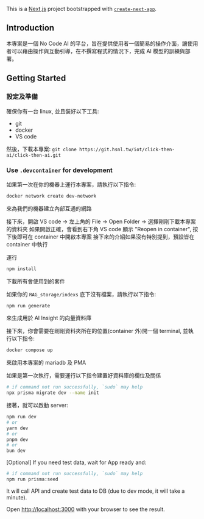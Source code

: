 This is a [Next.js](https://nextjs.org/) project bootstrapped with [`create-next-app`](https://github.com/vercel/next.js/tree/canary/packages/create-next-app).

## Introduction

本專案是一個 No Code AI 的平台，旨在提供使用者一個簡易的操作介面，讓使用者可以藉由操作與互動引導，在不撰寫程式的情況下，完成 AI 模型的訓練與部署。

## Getting Started

### 設定及準備
確保你有一台 linux, 並且裝好以下工具:
- git
- docker
- VS code

然後，下載本專案:
 `git clone https://git.hsnl.tw/iot/click-then-ai/click-then-ai.git`

### Use `.devcontainer` for development

如果第一次在你的機器上運行本專案，請執行以下指令:

```bash
docker network create dev-network
```

來為我們的機器建立內部互通的網路


接下來，開啟 VS code -> 左上角的 File -> Open Folder -> 選擇剛剛下載本專案的資料夾
如果開啟正確，會看到右下角 VS code 顯示 "Reopen in container", 按下後即可在 container 中開啟本專案
接下來的介紹如果沒有特別提到，預設皆在 container 中執行

運行
```bash
npm install
```
下載所有會使用到的套件

如果你的 `RAG_storage/indexs` 底下沒有檔案，請執行以下指令:
```bash
npm run generate
```
來生成用於 AI Insight 的向量資料庫

接下來，你會需要在剛剛資料夾所在的位置(container 外)開一個 terminal, 並執行以下指令:
```bash
docker compose up
```
來啟用本專案的 mariadb 及 PMA


如果是第一次執行，需要運行以下指令建置好資料庫的欄位及關係
```bash
# if command not run successfully, `sudo` may help
npx prisma migrate dev --name init
```

接著，就可以啟動 server:

```bash
npm run dev
# or
yarn dev
# or
pnpm dev
# or
bun dev
```

[Optional] If you need test data, wait for App ready and:
```bash
# if command not run successfully, `sudo` may help
npm run prisma:seed
```
It will call API and create test data to DB (due to dev mode, it will take a minute).

Open [http://localhost:3000](http://localhost:3000) with your browser to see the result.
